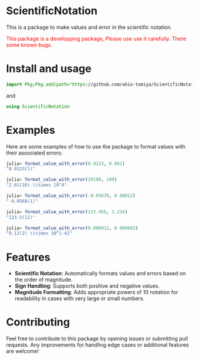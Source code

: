 # ScientificNotation

This is a package to make values and error in the scientific notation.

<font color="red">This package is a developping package, 
Please use use it carefully. 
There some known bugs.</font>

# Install and usage
```julia
import Pkg;Pkg.add(path="https://github.com/akio-tomiya/ScientificNotation.jl")
```
and
```julia
using ScientificNotation
```

# Examples

Here are some examples of how to use the package to format values with their associated errors:

```julia
julia> format_value_with_error(0.9123, 0.001)
"0.9123(1)"

julia> format_value_with_error(20100, 100)
"2.01(10) \\times 10^4"

julia> format_value_with_error(-0.05678, 0.00012)
"-0.0568(1)"

julia> format_value_with_error(123.456, 1.234)
"123.5(12)"

julia> format_value_with_error(0.000912, 0.000002)
"9.12(2) \\times 10^{-4}"
```

# Features

- **Scientific Notation**: Automatically formats values and errors based on the order of magnitude.
- **Sign Handling**: Supports both positive and negative values.
- **Magnitude Formatting**: Adds appropriate powers of 10 notation for readability in cases with very large or small numbers.

# Contributing

Feel free to contribute to this package by opening issues or submitting pull requests. 
Any improvements for handling edge cases or additional features are welcome!
